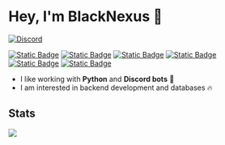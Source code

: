 # Hey, I'm BlackNexus 👋
[![Discord](https://img.shields.io/discord/1050422715586183250?style=for-the-badge&logo=discord&logoColor=white&label=Discord&labelColor=black&color=blue)](https://dc.gg/butterfly)

[![Static Badge](https://img.shields.io/badge/discord-%235865F2?style=for-the-badge&logo=discord&logoColor=white)](https://discord.com/users/937662890406727680)
[![Static Badge](https://img.shields.io/badge/Pycord-%2328e091?style=for-the-badge&logo=Github)](https://docs.pycord.dev/en/stable/)
[![Static Badge](https://img.shields.io/badge/EZCORD-%2313ad4c?style=for-the-badge&logo=github&logoColor=white)](https://ezcord.readthedocs.io/en/latest/)
[![Static Badge](https://img.shields.io/badge/discord.py-%230363ff?style=for-the-badge&logo=Github)](https://discordpy.readthedocs.io/en/stable/)
[![Static Badge](https://img.shields.io/badge/Discord.js-%232c28e0?style=for-the-badge&logo=Github)](https://discord.js.org/)
[![Static Badge](https://img.shields.io/badge/Butterfly%20Bot-%236813ad?style=for-the-badge&logo=codeigniter&logoColor=white)](https://butterfly.net)

- I like working with **Python** and **Discord bots** 👾
- I am interested in backend development and databases 🔥

## Stats
[![](https://github-readme-stats.vercel.app/api?username=Gangsmitglied&show_icons=true&theme=dracula)](https://github.com/Gangsmitglied)
